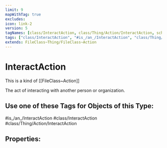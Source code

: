 ```yaml
---
limit: 9
mapWithTag: true
excludes:
icon: link-2
version: 5
tagNames: [class/InteractAction, class/Thing/Action/InteractAction, schema-org/InteractAction]
tags: ["class/InteractAction", "#is_/an_/InteractAction", "class/Thing/Action/InteractAction"]
extends: FileClass~Thing/FileClass~Action
---
```


# InteractAction
This is a kind of [[FileClass~Action]]

The act of interacting with another person or organization.


## Use one of these Tags for Objects of this Type:

#is_/an_/InteractAction
#class/InteractAction
#class/Thing/Action/InteractAction

## Properties:



